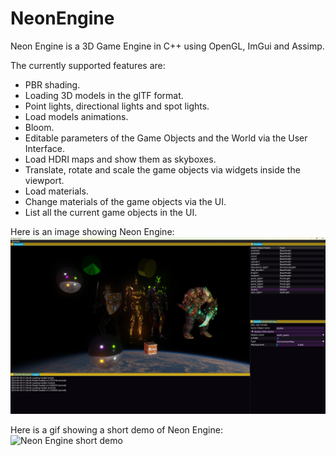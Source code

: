 # NeonEngine

Neon Engine is a 3D Game Engine in C++ using OpenGL, ImGui and Assimp.

The currently supported features are:
- PBR shading.
- Loading 3D models in the glTF format.
- Point lights, directional lights and spot lights.
- Load models animations.
- Bloom.
- Editable parameters of the Game Objects and the World via the User Interface.
- Load HDRI maps and show them as skyboxes.
- Translate, rotate and scale the game objects via widgets inside the viewport.
- Load materials.
- Change materials of the game objects via the UI.
- List all the current game objects in the UI.

Here is an image showing Neon Engine:
![Neon Engine screenshot](https://github.com/AlonsoCerpa/NeonEngine/blob/master/images/neon_engine.png)

Here is a gif showing a short demo of Neon Engine:
![Neon Engine short demo](https://github.com/AlonsoCerpa/NeonEngine/blob/master/gifs/neon_engine.gif)
